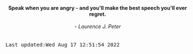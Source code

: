 
<div align="center"><b><span>Speak when you are angry - and you'll make the best speech you'll ever regret.</span></b><br><br><i> - Laurence J. Peter</i></div>
<br><br><kbd>Last updated:Wed Aug 17 12:51:54 2022</kbd>